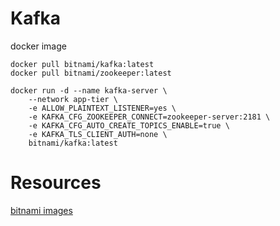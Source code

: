 # Kafka

docker image
```
docker pull bitnami/kafka:latest
docker pull bitnami/zookeeper:latest
```

```
docker run -d --name kafka-server \
    --network app-tier \
    -e ALLOW_PLAINTEXT_LISTENER=yes \
    -e KAFKA_CFG_ZOOKEEPER_CONNECT=zookeeper-server:2181 \
    -e KAFKA_CFG_AUTO_CREATE_TOPICS_ENABLE=true \
    -e KAFKA_TLS_CLIENT_AUTH=none \
    bitnami/kafka:latest
```

# Resources
[bitnami images](https://hub.docker.com/r/bitnami/kafka/)
